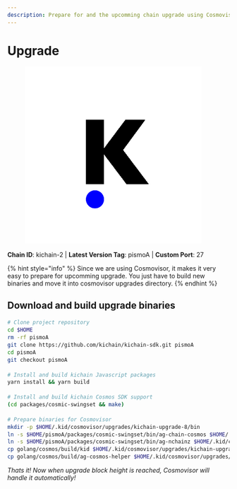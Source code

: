 ```yaml
---
description: Prepare for and the upcomming chain upgrade using Cosmovisor.
---
```


# Upgrade

<figure><img src="https://github.com/takeshi-val/Logo/raw/main/kichain.png" alt=""><figcaption></figcaption></figure>

**Chain ID**: kichain-2 | **Latest Version Tag**: pismoA | **Custom Port**: 27

{% hint style="info" %}
Since we are using Cosmovisor, it makes it very easy to prepare for upcomming upgrade. You just have to build new binaries and move it into cosmovisor upgrades directory.
{% endhint %}

## Download and build upgrade binaries

```bash
# Clone project repository
cd $HOME
rm -rf pismoA
git clone https://github.com/kichain/kichain-sdk.git pismoA
cd pismoA
git checkout pismoA

# Install and build kichain Javascript packages
yarn install && yarn build

# Install and build kichain Cosmos SDK support
(cd packages/cosmic-swingset && make)

# Prepare binaries for Cosmovisor
mkdir -p $HOME/.kid/cosmovisor/upgrades/kichain-upgrade-8/bin
ln -s $HOME/pismoA/packages/cosmic-swingset/bin/ag-chain-cosmos $HOME/.kid/cosmovisor/upgrades/kichain-upgrade-8/bin/ag-chain-cosmos
ln -s $HOME/pismoA/packages/cosmic-swingset/bin/ag-nchainz $HOME/.kid/cosmovisor/upgrades/kichain-upgrade-8/bin/ag-nchainz
cp golang/cosmos/build/kid $HOME/.kid/cosmovisor/upgrades/kichain-upgrade-8/bin/
cp golang/cosmos/build/ag-cosmos-helper $HOME/.kid/cosmovisor/upgrades/kichain-upgrade-8/bin/
```

_Thats it! Now when upgrade block height is reached, Cosmovisor will handle it automatically!_
